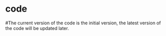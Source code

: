 # code
#The current version of the code is the initial version, the latest version of the code will be updated later.
